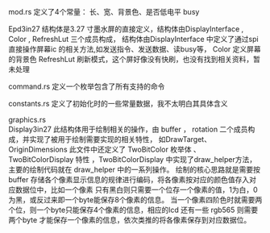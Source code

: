 mod.rs 
定义了4个常量： 长、宽、背景色、是否低电平 busy


Epd3in27 结构体是3.27 寸墨水屏的直接定义，结构体由DisplayInterface , Color , RefreshLut 三个成员构成，
结构体由DisplayInterface 中定义了通过spi直接操作屏幕ic 的相关方法,如发送指令、发送数据、读busy等，
Color 定义屏幕的背景色
RefreshLut 刷新模式，这个屏好像没有快刷，也没有找到相关资料，暂未处理

command.rs 定义一个枚举包含了所有支持的命令

constants.rs 定义了初始化时的一些常量数据，我不太明白其具体含义

graphics.rs  
Display3in27 此结构体用于绘制相关的操作，由 buffer ， rotation 二个成员构成，并实现了被用于绘制需要实现的相关特性，
    如DrawTarget、OriginDimensions
此文件中还定义了 TwoBitColor 枚举体 、TwoBitColorDisplay 特性 ，TwoBitColorDisplay 中实现了draw_helper方法，
主要的绘制代码就在  draw_helper 中的一系列操作。
绘制的核心思路就是需要按buffer 存储各个像素显示信息的规律进行编码，将各像素按对应的颜色值存入对应数据位中，比如一个像素
只有黑白则只需要一个位存一个像素的值，1为白，0为黑，或反过来即一个byte能保存8个像素的信息。
当一个像素四阶色时就需要两个位，则一个byte只能保存4个像素的信息，相应的lcd 还有一些
rgb565 则需要两个byte 才能保存一个像素的信息，依次类推的将各像素保存到对应数据位。


